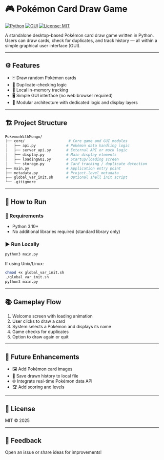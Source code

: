 # 🎮 Pokémon Card Draw Game

[![Python](https://img.shields.io/badge/Built%20With-Python-3776AB?logo=python)](https://www.python.org/)
[![GUI](https://img.shields.io/badge/Interface-GUI-blueviolet)]()
[![License: MIT](https://img.shields.io/badge/License-MIT-yellow.svg)](https://opensource.org/licenses/MIT)

A standalone desktop-based Pokémon card draw game written in Python. Users can draw cards, check for duplicates, and track history — all within a simple graphical user interface (GUI).

---

## ⚙️ Features

* 🃏 Draw random Pokémon cards
* 🚫 Duplicate-checking logic
* 💾 Local in-memory tracking
* 🖥️ Simple GUI interface (no web browser required)
* 🧠 Modular architecture with dedicated logic and display layers

---

## 🏗️ Project Structure

```bash
PokemonWithMongo/
├── core/                    # Core game and GUI modules
│   ├── api.py              # Pokémon data handling logic
│   ├── server_api.py       # External API or mock logic
│   ├── display.py          # Main display elements
│   ├── loadingGUI.py       # Startup/loading screen
│   └── storage.py          # Card tracking / duplicate detection
├── main.py                 # Application entry point
├── metadata.py             # Project-level metadata
├── global_var_init.sh      # Optional shell init script
└── .gitignore
```

---

## 🚀 How to Run

### 🧪 Requirements

* Python 3.10+
* No additional libraries required (standard library only)

### ▶️ Run Locally

```bash
python3 main.py
```

If using Unix/Linux:

```bash
chmod +x global_var_init.sh
./global_var_init.sh
python3 main.py
```

---

## 📚 Gameplay Flow

1. Welcome screen with loading animation
2. User clicks to draw a card
3. System selects a Pokémon and displays its name
4. Game checks for duplicates
5. Option to draw again or quit

---

## 🌱 Future Enhancements

* 🖼️ Add Pokémon card images
* 💾 Save drawn history to local file
* 🌐 Integrate real-time Pokémon data API
* 🏆 Add scoring and levels

---

## 📄 License

MIT © 2025

---

## 💬 Feedback

Open an issue or share ideas for improvements!
